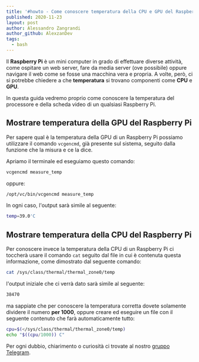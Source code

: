 ```yaml
---
title: '#howto - Come conoscere temperatura della CPU e GPU del Raspberry Pi'
published: 2020-11-23
layout: post
author: Alessandro Zangrandi
author_github: AlexzanDev
tags:
  - bash
---
```

Il **Raspberry Pi** è un mini computer in grado di effettuare diverse attività, come ospitare un web server, fare da media server (ove possibile) oppure navigare il web come se fosse una macchina vera e propria. A volte, però, ci si potrebbe chiedere a che **temperatura** si trovano componenti come **CPU** e **GPU**.

In questa guida vedremo proprio come conoscere la temperatura del processore e della scheda video di un qualsiasi Raspberry Pi.

## Mostrare temperatura della GPU del Raspberry Pi

Per sapere qual è la temperatura della GPU di un Raspberry Pi possiamo utilizzare il comando `vcgencmd`, già presente sul sistema, seguito dalla funzione che la misura e ce la dice.

Apriamo il terminale ed eseguiamo questo comando:

```bash
vcgencmd measure_temp
```

oppure:

```bash
/opt/vc/bin/vcgencmd measure_temp
```

In ogni caso, l'output sarà simile al seguente:

```bash
temp=39.0'C
```

## Mostrare temperatura della CPU del Raspberry Pi

Per conoscere invece la temperatura della CPU di un Raspberry Pi ci toccherà usare il comando `cat` seguito dal file in cui è contenuta questa informazione, come dimostrato dal seguente comando:

```bash
cat /sys/class/thermal/thermal_zone0/temp
```

l'output iniziale che ci verrà dato sarà simile al seguente:

```bash
38470
```

ma sappiate che per conoscere la temperatura corretta dovete solamente dividere il numero **per 1000**, oppure creare ed eseguire un file con il seguente contenuto che farà automaticamente tutto:

```bash
cpu=$(</sys/class/thermal/thermal_zone0/temp)
echo "$((cpu/1000)) C"
```

Per ogni dubbio, chiarimento o curiosità ci trovate al nostro [gruppo Telegram](https://t.me/linuxpeople).
